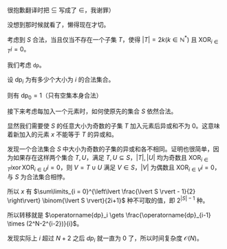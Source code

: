 
很抱歉翻译时把 $\subseteq$ 写成了 $\in$，我谢罪）

没想到那时候就看了，懒得现在才切。

考虑到 $S$ 合法，当且仅当不存在一个子集 $T$，使得 $\left\lvert T \right\rvert = 2k(k \in \mathbb{N}^{*})$ 且 $\operatorname{XOR}_{i \in T} i = 0$。

我们考虑 `dp`。

设 $\operatorname{dp}_i$ 为有多少个大小为 $i$ 的合法集合。

则有 $\operatorname{dp}_0 = 1$（只有空集本身合法）

接下来考虑每加入一个元素时，如何使原先的集合 $S$ 依然合法。

显然我们需要使 $S$ 的任意大小为奇数的子集 $T$ 加入元素后异或和不为 $0$。这意味着新加入的元素 $x$ 不能等于 $T$ 的异或和。

发现一个合法集合 $S$ 中大小为奇数的子集的异或和各不相同。证明也很简单，因为如果存在这样两个集合 $T,U$，满足 $T,U \subseteq S$，$\lvert T\rvert,\lvert U\rvert$ 均为奇数且 $\operatorname{XOR}_{i \in T} i \operatorname{xor}\operatorname{XOR}_{i \in U} i = 0$，则 $V = T \cup U$ 满足 $V \in S$，$\lvert V \rvert$ 为偶数且 $\operatorname{XOR}_{i \in V}i = 0$，与 $S$ 为合法集合相悖。

所以 $x$ 有 $\sum\limits_{i = 0}^{\left\lvert \frac{\lvert S \rvert - 1}{2} \right\rvert} \binom{\lvert S \rvert}{2i+1}$ 种不可取的值，即 $2^{\lvert S \rvert-1}$ 种。

所以转移就是 $\operatorname{dp}_i \gets \frac{\operatorname{dp}_{i-1} \times (2^N-2^{i-2})}{i}$。

发现实际上 $i$ 超过 $N+2$ 之后 $dp_{i}$ 就一直为 $0$ 了，所以时间复杂度 $\mathcal{O}(N)$。
